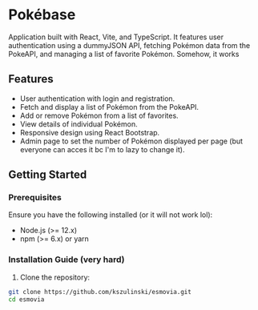 # Pokébase

Application built with React, Vite, and TypeScript. It features user authentication using a dummyJSON API, fetching Pokémon data from the PokeAPI, and managing a list of favorite Pokémon. Somehow, it works

## Features

- User authentication with login and registration.
- Fetch and display a list of Pokémon from the PokeAPI.
- Add or remove Pokémon from a list of favorites.
- View details of individual Pokémon.
- Responsive design using React Bootstrap.
- Admin page to set the number of Pokémon displayed per page (but everyone can acces it bc I'm to lazy to change it).

## Getting Started

### Prerequisites

Ensure you have the following installed (or it will not work lol):

- Node.js (>= 12.x)
- npm (>= 6.x) or yarn

### Installation Guide (very hard)

1. Clone the repository:

```sh
git clone https://github.com/kszulinski/esmovia.git
cd esmovia
